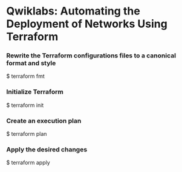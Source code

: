# Qwiklabs: Automating the Deployment of Networks Using Terraform

### Rewrite the Terraform configurations files to a canonical format and style
$ terraform fmt

### Initialize Terraform
$ terraform init

### Create an execution plan
$ terraform plan

### Apply the desired changes 
$ terraform apply


